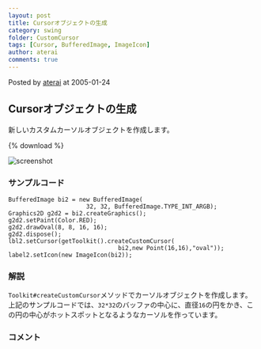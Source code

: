 ```yaml
---
layout: post
title: Cursorオブジェクトの生成
category: swing
folder: CustomCursor
tags: [Cursor, BufferedImage, ImageIcon]
author: aterai
comments: true
---
```


Posted by [aterai](http://terai.xrea.jp/aterai.html) at 2005-01-24

## Cursorオブジェクトの生成
新しいカスタムカーソルオブジェクトを作成します。

{% download %}

![screenshot](https://lh5.googleusercontent.com/_9Z4BYR88imo/TQTKTOEY7FI/AAAAAAAAAVw/OeBJRlIWHsQ/s800/CustomCursor.png)

### サンプルコード
<pre class="prettyprint"><code>BufferedImage bi2 = new BufferedImage(
                      32, 32, BufferedImage.TYPE_INT_ARGB);
Graphics2D g2d2 = bi2.createGraphics();
g2d2.setPaint(Color.RED);
g2d2.drawOval(8, 8, 16, 16);
g2d2.dispose();
lbl2.setCursor(getToolkit().createCustomCursor(
                               bi2,new Point(16,16),"oval"));
label2.setIcon(new ImageIcon(bi2));
</code></pre>

### 解説
`Toolkit#createCustomCursor`メソッドでカーソルオブジェクトを作成します。上記のサンプルコードでは、`32*32`のバッファの中心に、直径`16`の円をかき、この円の中心がホットスポットとなるようなカーソルを作っています。

### コメント
